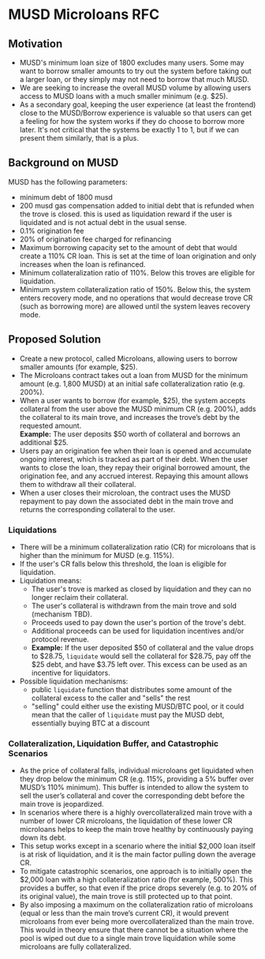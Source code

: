 # MUSD Microloans RFC

## Motivation

- MUSD's minimum loan size of 1800 excludes many users. Some may want to borrow smaller amounts to try out the system before taking out a larger loan, or they simply may not need to borrow that much MUSD.
- We are seeking to increase the overall MUSD volume by allowing users access to MUSD loans with a much smaller minimum (e.g. $25).
- As a secondary goal, keeping the user experience (at least the frontend) close to the MUSD/Borrow experience is valuable so that users can get a feeling for how the system works if they do choose to borrow more later. It's not critical that the systems be exactly 1 to 1, but if we can present them similarly, that is a plus.

## Background on MUSD

MUSD has the following parameters:
- minimum debt of 1800 musd
- 200 musd gas compensation added to initial debt that is refunded when the trove is closed. this is used as liquidation reward if the user is liquidated and is not actual debt in the usual sense.
- 0.1% origination fee
- 20% of origination fee charged for refinancing
- Maximum borrowing capacity set to the amount of debt that would create a 110% CR loan. This is set at the time of loan origination and only increases when the loan is refinanced.
- Minimum collateralization ratio of 110%. Below this troves are eligible for liquidation.
- Minimum system collateralization ratio of 150%. Below this, the system enters recovery mode, and no operations that would decrease trove CR (such as borrowing more) are allowed until the system leaves recovery mode.

## Proposed Solution

- Create a new protocol, called Microloans, allowing users to borrow smaller amounts (for example, $25).
- The Microloans contract takes out a loan from MUSD for the minimum amount (e.g. 1,800 MUSD) at an initial safe collateralization ratio (e.g. 200%).
- When a user wants to borrow (for example, $25), the system accepts collateral from the user above the MUSD minimum CR (e.g. 200%), adds the collateral to its main trove, and increases the trove’s debt by the requested amount.  
  **Example:** The user deposits $50 worth of collateral and borrows an additional $25.
- Users pay an origination fee when their loan is opened and accumulate ongoing interest, which is tracked as part of their debt. When the user wants to close the loan, they repay their original borrowed amount, the origination fee, and any accrued interest. Repaying this amount allows them to withdraw all their collateral.
- When a user closes their microloan, the contract uses the MUSD repayment to pay down the associated debt in the main trove and returns the corresponding collateral to the user.

### Liquidations

- There will be a minimum collateralization ratio (CR) for microloans that is higher than the minimum for MUSD (e.g. 115%).
- If the user's CR falls below this threshold, the loan is eligible for liquidation.
- Liquidation means:
  - The user's trove is marked as closed by liquidation and they can no longer reclaim their collateral.
  - The user's collateral is withdrawn from the main trove and sold (mechanism TBD).
  - Proceeds used to pay down the user's portion of the trove's debt.
  - Additional proceeds can be used for liquidation incentives and/or protocol revenue.
  - **Example:** If the user deposited $50 of collateral and the value drops to $28.75, `liquidate` would sell the collateral for $28.75, pay off the $25 debt, and have $3.75 left over. This excess can be used as an incentive for liquidators.
- Possible liquidation mechanisms:
  - public `liquidate` function that distributes some amount of the collateral excess to the caller and "sells" the rest
  - "selling" could either use the existing MUSD/BTC pool, or it could mean that the caller of `liquidate` must pay the MUSD debt, essentially buying BTC at a discount

### Collateralization, Liquidation Buffer, and Catastrophic Scenarios

- As the price of collateral falls, individual microloans get liquidated when they drop below the minimum CR (e.g. 115%, providing a 5% buffer over MUSD’s 110% minimum). This buffer is intended to allow the system to sell the user’s collateral and cover the corresponding debt before the main trove is jeopardized.
- In scenarios where there is a highly overcollateralized main trove with a number of lower CR microloans, the liquidation of these lower CR microloans helps to keep the main trove healthy by continuously paying down its debt.
- This setup works except in a scenario where the initial $2,000 loan itself is at risk of liquidation, and it is the main factor pulling down the average CR.
- To mitigate catastrophic scenarios, one approach is to initially open the $2,000 loan with a high collateralization ratio (for example, 500%). This provides a buffer, so that even if the price drops severely (e.g. to 20% of its original value), the main trove is still protected up to that point.
- By also imposing a maximum on the collateralization ratio of microloans (equal or less than the main trove’s current CR), it would prevent microloans from ever being more overcollateralized than the main trove. This would in theory ensure that there cannot be a situation where the pool is wiped out due to a single main trove liquidation while some microloans are fully collateralized.
